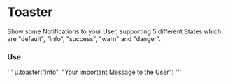 Toaster
=======

Show some Notifications to your User, supporting 5 different States which are "default", "info", "success", "warn" and "danger".

### Use

'''
µ.toaster("info", "Your important Message to the User")
'''
